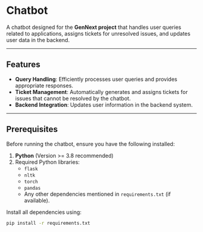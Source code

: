 # Chatbot

A chatbot designed for the **GenNext project** that handles user queries related to applications, assigns tickets for unresolved issues, and updates user data in the backend.

---

## Features
- **Query Handling**: Efficiently processes user queries and provides appropriate responses.
- **Ticket Management**: Automatically generates and assigns tickets for issues that cannot be resolved by the chatbot.
- **Backend Integration**: Updates user information in the backend system.

---

## Prerequisites
Before running the chatbot, ensure you have the following installed:
1. **Python** (Version >= 3.8 recommended)
2. Required Python libraries:
   - `flask`
   - `nltk`
   - `torch`
   - `pandas`
   - Any other dependencies mentioned in `requirements.txt` (if available).

Install all dependencies using:
```bash
pip install -r requirements.txt
